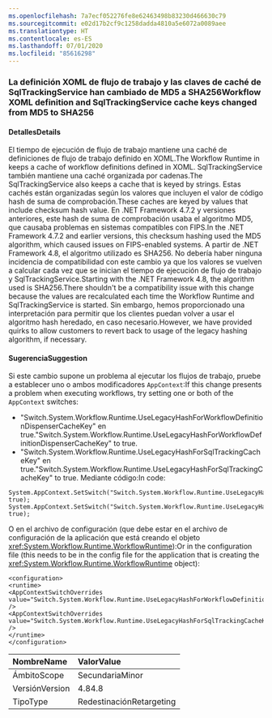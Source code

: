 ```yaml
---
ms.openlocfilehash: 7a7ecf052276fe8e62463498b83230d466630c79
ms.sourcegitcommit: e02d17b2cf9c1258dadda4810a5e6072a0089aee
ms.translationtype: HT
ms.contentlocale: es-ES
ms.lasthandoff: 07/01/2020
ms.locfileid: "85616298"
---
```

### <a name="workflow-xoml-definition-and-sqltrackingservice-cache-keys-changed-from-md5-to-sha256"></a><span data-ttu-id="32e22-101">La definición XOML de flujo de trabajo y las claves de caché de SqlTrackingService han cambiado de MD5 a SHA256</span><span class="sxs-lookup"><span data-stu-id="32e22-101">Workflow XOML definition and SqlTrackingService cache keys changed from MD5 to SHA256</span></span>

#### <a name="details"></a><span data-ttu-id="32e22-102">Detalles</span><span class="sxs-lookup"><span data-stu-id="32e22-102">Details</span></span>

<span data-ttu-id="32e22-103">El tiempo de ejecución de flujo de trabajo mantiene una caché de definiciones de flujo de trabajo definido en XOML.</span><span class="sxs-lookup"><span data-stu-id="32e22-103">The Workflow Runtime in keeps a cache of workflow definitions defined in XOML.</span></span> <span data-ttu-id="32e22-104">SqlTrackingService también mantiene una caché organizada por cadenas.</span><span class="sxs-lookup"><span data-stu-id="32e22-104">The SqlTrackingService also keeps a cache that is keyed by strings.</span></span> <span data-ttu-id="32e22-105">Estas cachés están organizadas según los valores que incluyen el valor de código hash de suma de comprobación.</span><span class="sxs-lookup"><span data-stu-id="32e22-105">These caches are keyed by values that include checksum hash value.</span></span> <span data-ttu-id="32e22-106">En .NET Framework 4.7.2 y versiones anteriores, este hash de suma de comprobación usaba el algoritmo MD5, que causaba problemas en sistemas compatibles con FIPS.</span><span class="sxs-lookup"><span data-stu-id="32e22-106">In the .NET Framework 4.7.2 and earlier versions, this checksum hashing used the MD5 algorithm, which caused issues on FIPS-enabled systems.</span></span> <span data-ttu-id="32e22-107">A partir de .NET Framework 4.8, el algoritmo utilizado es SHA256. No debería haber ninguna incidencia de compatibilidad con este cambio ya que los valores se vuelven a calcular cada vez que se inician el tiempo de ejecución de flujo de trabajo y SqlTrackingService.</span><span class="sxs-lookup"><span data-stu-id="32e22-107">Starting with the .NET Framework 4.8, the algorithm used is SHA256.There shouldn't be a compatibility issue with this change because the values are recalculated each time the Workflow Runtime and SqlTrackingService is started.</span></span> <span data-ttu-id="32e22-108">Sin embargo, hemos proporcionado una interpretación para permitir que los clientes puedan volver a usar el algoritmo hash heredado, en caso necesario.</span><span class="sxs-lookup"><span data-stu-id="32e22-108">However, we have provided quirks to allow customers to revert back to usage of the legacy hashing algorithm, if necessary.</span></span>

#### <a name="suggestion"></a><span data-ttu-id="32e22-109">Sugerencia</span><span class="sxs-lookup"><span data-stu-id="32e22-109">Suggestion</span></span>

<span data-ttu-id="32e22-110">Si este cambio supone un problema al ejecutar los flujos de trabajo, pruebe a establecer uno o ambos modificadores `AppContext`:</span><span class="sxs-lookup"><span data-stu-id="32e22-110">If this change presents a problem when executing workflows, try setting one or both of the `AppContext` switches:</span></span>

- <span data-ttu-id="32e22-111">&quot;Switch.System.Workflow.Runtime.UseLegacyHashForWorkflowDefinitionDispenserCacheKey&quot; en true.</span><span class="sxs-lookup"><span data-stu-id="32e22-111">&quot;Switch.System.Workflow.Runtime.UseLegacyHashForWorkflowDefinitionDispenserCacheKey&quot; to true.</span></span>
- <span data-ttu-id="32e22-112">&quot;Switch.System.Workflow.Runtime.UseLegacyHashForSqlTrackingCacheKey&quot; en true.</span><span class="sxs-lookup"><span data-stu-id="32e22-112">&quot;Switch.System.Workflow.Runtime.UseLegacyHashForSqlTrackingCacheKey&quot; to true.</span></span>
<span data-ttu-id="32e22-113">Mediante código:</span><span class="sxs-lookup"><span data-stu-id="32e22-113">In code:</span></span>

<pre><code class="lang-csharp">System.AppContext.SetSwitch(&quot;Switch.System.Workflow.Runtime.UseLegacyHashForWorkflowDefinitionDispenserCacheKey&quot;, true);&#13;&#10;System.AppContext.SetSwitch(&quot;Switch.System.Workflow.Runtime.UseLegacyHashForSqlTrackingCacheKey&quot;, true);&#13;&#10;</code></pre>

<span data-ttu-id="32e22-114">O en el archivo de configuración (que debe estar en el archivo de configuración de la aplicación que está creando el objeto <xref:System.Workflow.Runtime.WorkflowRuntime>):</span><span class="sxs-lookup"><span data-stu-id="32e22-114">Or in the configuration file (this needs to be in the config file for the application that is creating the <xref:System.Workflow.Runtime.WorkflowRuntime> object):</span></span>

<pre><code class="lang-xml">&lt;configuration&gt;&#13;&#10;&lt;runtime&gt;&#13;&#10;&lt;AppContextSwitchOverrides value=&quot;Switch.System.Workflow.Runtime.UseLegacyHashForWorkflowDefinitionDispenserCacheKey=true&quot; /&gt;&#13;&#10;&lt;AppContextSwitchOverrides value=&quot;Switch.System.Workflow.Runtime.UseLegacyHashForSqlTrackingCacheKeytrue&quot; /&gt;&#13;&#10;&lt;/runtime&gt;&#13;&#10;&lt;/configuration&gt;&#13;&#10;</code></pre>

| <span data-ttu-id="32e22-115">Nombre</span><span class="sxs-lookup"><span data-stu-id="32e22-115">Name</span></span>    | <span data-ttu-id="32e22-116">Valor</span><span class="sxs-lookup"><span data-stu-id="32e22-116">Value</span></span>       |
|:--------|:------------|
| <span data-ttu-id="32e22-117">Ámbito</span><span class="sxs-lookup"><span data-stu-id="32e22-117">Scope</span></span>   | <span data-ttu-id="32e22-118">Secundaria</span><span class="sxs-lookup"><span data-stu-id="32e22-118">Minor</span></span>       |
| <span data-ttu-id="32e22-119">Versión</span><span class="sxs-lookup"><span data-stu-id="32e22-119">Version</span></span> | <span data-ttu-id="32e22-120">4.8</span><span class="sxs-lookup"><span data-stu-id="32e22-120">4.8</span></span>         |
| <span data-ttu-id="32e22-121">Tipo</span><span class="sxs-lookup"><span data-stu-id="32e22-121">Type</span></span>    | <span data-ttu-id="32e22-122">Redestinación</span><span class="sxs-lookup"><span data-stu-id="32e22-122">Retargeting</span></span> |

